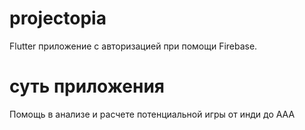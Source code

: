 # projectopia

Flutter приложение с авторизацией при помощи Firebase.
# суть приложения 

Помощь в анализе и расчете потенциальной игры от инди до AAA
